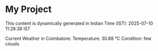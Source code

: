 # My Project

This content is dynamically generated in Indian Time (IST): 2025-07-10 11:28:38 IST


Current Weather in Coimbatore:
Temperature: 30.88 °C
Condition: few clouds
